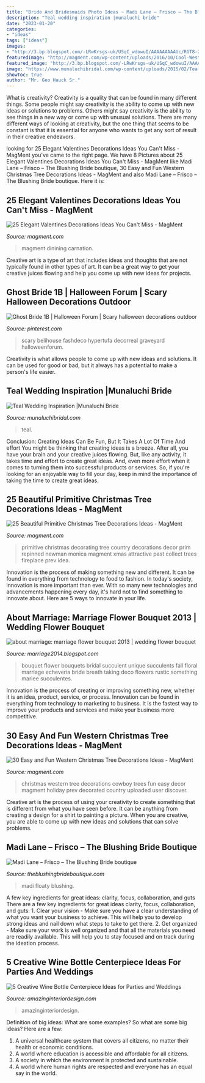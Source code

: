 ```yaml
---
title: "Bride And Bridesmaids Photo Ideas ~ Madi Lane – Frisco – The Blushing Bride Boutique"
description: "Teal wedding inspiration |munaluchi bride"
date: "2023-01-20"
categories:
- "ideas"
tags: ["ideas"]
images:
- "http://3.bp.blogspot.com/-LRwKrsgs-uk/USqC_wdowuI/AAAAAAAAAUc/RGT8-2Kkc48/s1600/qweddings1marriage+flower+bouquet+2013++wedding+flower+bouquet+ideas+2014.jpg"
featuredImage: "http://magment.com/wp-content/uploads/2016/10/Cool-Western-Christmas-Tree-Ideas.jpg"
featured_image: "http://3.bp.blogspot.com/-LRwKrsgs-uk/USqC_wdowuI/AAAAAAAAAUc/RGT8-2Kkc48/s1600/qweddings1marriage+flower+bouquet+2013++wedding+flower+bouquet+ideas+2014.jpg"
image: "https://www.munaluchibridal.com/wp-content/uploads/2015/02/Teal6.jpg"
ShowToc: true
author: "Mr. Geo Hauck Sr."
---
```



What is creativity?
Creativity is a quality that can be found in many different things. Some people might say creativity is the ability to come up with new ideas or solutions to problems. Others might say creativity is the ability to see things in a new way or come up with unusual solutions. There are many different ways of looking at creativity, but the one thing that seems to be constant is that it is essential for anyone who wants to get any sort of result in their creative endeavors.

	

		
looking for 25 Elegant Valentines Decorations Ideas You Can&#039;t Miss - MagMent you've came to the right page. We have 8 Pictures about 25 Elegant Valentines Decorations Ideas You Can&#039;t Miss - MagMent like Madi Lane – Frisco – The Blushing Bride boutique, 30 Easy and Fun Western Christmas Tree Decorations Ideas - MagMent and also Madi Lane – Frisco – The Blushing Bride boutique. Here it is:
		
    
## 25 Elegant Valentines Decorations Ideas You Can&#039;t Miss - MagMent

<img loading=lazy src="http://magment.com/wp-content/uploads/2016/11/Valentines-Day-Wedding-Centerpiece.jpg" onerror="this.onerror=null;this.src='https://tse3.mm.bing.net/th?id=OIP.9wWqkp_qQ0GZ4KLQv8xSSQHaLH&amp;pid=15.1';" alt="25 Elegant Valentines Decorations Ideas You Can&#039;t Miss - MagMent">

_Source: magment.com_

>magment dinining carnation. 

	

Creative art is a type of art that includes ideas and thoughts that are not typically found in other types of art. It can be a great way to get your creative juices flowing and help you come up with new ideas for projects.

    
## Ghost Bride 1B | Halloween Forum | Scary Halloween Decorations Outdoor

<img loading=lazy src="https://i.pinimg.com/736x/9d/b2/31/9db23124570722a382f9c1bb18028d97.jpg" onerror="this.onerror=null;this.src='https://tse4.mm.bing.net/th?id=OIP.wh9CqJK2Dlwh7E6AAydu9gAAAA&amp;pid=15.1';" alt="Ghost Bride 1B | Halloween Forum | Scary halloween decorations outdoor">

_Source: pinterest.com_

>scary belihouse fashdeco hypertufa decorreal graveyard halloweenforum. 

	

Creativity is what allows people to come up with new ideas and solutions. It can be used for good or bad, but it always has a potential to make a person's life easier.

    
## Teal Wedding Inspiration |Munaluchi Bride

<img loading=lazy src="https://www.munaluchibridal.com/wp-content/uploads/2015/02/Teal6.jpg" onerror="this.onerror=null;this.src='https://tse1.mm.bing.net/th?id=OIP.6WYHgFJZqj4bTjKSS4osTAHaLL&amp;pid=15.1';" alt="Teal Wedding Inspiration |Munaluchi Bride">

_Source: munaluchibridal.com_

>teal. 

	

Conclusion: Creating Ideas Can Be Fun, But It Takes A Lot Of Time And effort
You might be thinking that creating ideas is a breeze. After all, you have your brain and your creative juices flowing. But, like any activity, it takes time and effort to create great ideas. And, even more effort when it comes to turning them into successful products or services. So, if you're looking for an enjoyable way to fill your day, keep in mind the importance of taking the time to create great ideas.

    
## 25 Beautiful Primitive Christmas Tree Decorations Ideas - MagMent

<img loading=lazy src="https://www.magment.com/wp-content/uploads/2016/10/Primitive-Christmas-Tree-Decorating-Ideas-For-2016.jpg" onerror="this.onerror=null;this.src='https://tse1.mm.bing.net/th?id=OIP.wk_OfwIAJtbJaHNCNDR0_gHaJ4&amp;pid=15.1';" alt="25 Beautiful Primitive Christmas Tree Decorations Ideas - MagMent">

_Source: magment.com_

>primitive christmas decorating tree country decorations decor prim repinned newman monica magment xmas attractive past collect trees fireplace prev idea. 

	

Innovation is the process of making something new and different. It can be found in everything from technology to food to fashion. In today's society, innovation is more important than ever. With so many new technologies and advancements happening every day, it's hard not to find something to innovate about. Here are 5 ways to innovate in your life.

    
## About Marriage: Marriage Flower Bouquet 2013 | Wedding Flower Bouquet

<img loading=lazy src="http://3.bp.blogspot.com/-LRwKrsgs-uk/USqC_wdowuI/AAAAAAAAAUc/RGT8-2Kkc48/s1600/qweddings1marriage+flower+bouquet+2013++wedding+flower+bouquet+ideas+2014.jpg" onerror="this.onerror=null;this.src='https://tse3.mm.bing.net/th?id=OIP.15kxDR63fiyjLiip4NGoagHaK7&amp;pid=15.1';" alt="about marriage: marriage flower bouquet 2013 | wedding flower bouquet">

_Source: marriage2014.blogspot.com_

>bouquet flower bouquets bridal succulent unique succulents fall floral marriage echeveria bride breath taking deco flowers rustic something mariee succulentes. 

	

Innovation is the process of creating or improving something new, whether it is an idea, product, service, or process. Innovation can be found in everything from technology to marketing to business. It is the fastest way to improve your products and services and make your business more competitive.

    
## 30 Easy And Fun Western Christmas Tree Decorations Ideas - MagMent

<img loading=lazy src="http://magment.com/wp-content/uploads/2016/10/Cool-Western-Christmas-Tree-Ideas.jpg" onerror="this.onerror=null;this.src='https://tse4.mm.bing.net/th?id=OIP.Cd2qkRTnXwQZcO9_9z9JpwHaJ4&amp;pid=15.1';" alt="30 Easy and Fun Western Christmas Tree Decorations Ideas - MagMent">

_Source: magment.com_

>christmas western tree decorations cowboy trees fun easy decor magment holiday prev decorated country uploaded user discover. 

	

Creative art is the process of using your creativity to create something that is different from what you have seen before. It can be anything from creating a design for a shirt to painting a picture. When you are creative, you are able to come up with new ideas and solutions that can solve problems.

    
## Madi Lane – Frisco – The Blushing Bride Boutique

<img loading=lazy src="https://theblushingbrideboutique.com/wp-content/uploads/2019/07/ELORA-ML8518-LACE-AND-TULLE-GOWN-WITH-FITTED-BODICE-AND-FLOATY-TULLE-SKIRT-WITH-DETACHABLE-OFF-SHOULDER-STRAPS-WEDDING-DRESS-MADI-LANE-BRIDAL1--e1564267030828.jpg" onerror="this.onerror=null;this.src='https://tse2.mm.bing.net/th?id=OIP.GsWljNcj86A2P666DFP1cgHaLH&amp;pid=15.1';" alt="Madi Lane – Frisco – The Blushing Bride boutique">

_Source: theblushingbrideboutique.com_

>madi floaty blushing. 

	

A few key ingredients for great ideas: clarity, focus, collaboration, and guts
There are a few key ingredients for great ideas clarity, focus, collaboration, and guts: 1. Clear your vision - Make sure you have a clear understanding of what you want your business to achieve. This will help you to develop strong ideas and nail down what steps to take to get there.
2. Get organized - Make sure your work is well organized and that all the materials you need are readily available. This will help you to stay focused and on track during the ideation process.

    
## 5 Creative Wine Bottle Centerpiece Ideas For Parties And Weddings

<img loading=lazy src="https://www.amazinginteriordesign.com/wp-content/uploads/2014/02/432.jpg" onerror="this.onerror=null;this.src='https://tse1.mm.bing.net/th?id=OIP.AExF5Zy72FeyNo9TbSDv2wHaSV&amp;pid=15.1';" alt="5 Creative Wine Bottle Centerpiece Ideas for Parties and Weddings">

_Source: amazinginteriordesign.com_

>amazinginteriordesign. 

	

Definition of big ideas: What are some examples?
So what are some big ideas? Here are a few: 
1. A universal healthcare system that covers all citizens, no matter their health or economic conditions. 
2. A world where education is accessible and affordable for all citizens. 
3. A society in which the environment is protected and sustainable. 
4. A world where human rights are respected and everyone has an equal say in the world.

